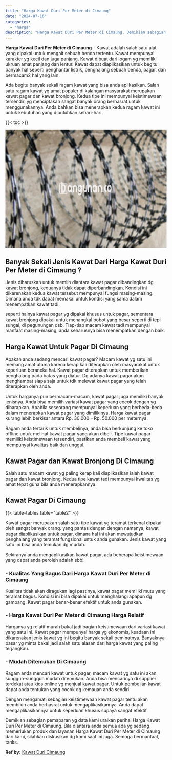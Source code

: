 ```yaml
---
title: "Harga Kawat Duri Per Meter di Cimaung"
date: "2024-07-16"
categories: 
  - "harga"
description: "Harga Kawat Duri Per Meter di Cimaung. Demikian sebagian pemaparan yg data kami uraikan perihal Harga Kawat Duri Per Meter di Cimaung. Bila diantara anda sem..."
---
```


**Harga Kawat Duri Per Meter di Cimaung** – Kawat adalah salah satu alat yang dipakai untuk mengait sebuah benda tertentu. Kawat mempunyai karakter yg kecil dan juga panjang. Kawat dibuat dari logam yg memiliki ukruan amat panjang dan lentur. Kawat dapat diaplikasikan untuk begitu banyak hal seperti penghantar listrik, penghalang sebuah benda, pagar, dan bermacam2 hal yang lain.

Ada begitu banyak sekali ragam kawat yang bisa anda aplikasikan. Salah satu ragam kawat yg amat populer di kalangan masyarakat merupakan kawat pagar dan kawat bronjong. Kedua tipe ini mempunyai keistimewaan tersendiri yg menciptakan sangat banyak orang berhasrat untuk menggunakannya. Anda bahkan bisa menerapkan kedua ragam kawat ini untuk kebutuhan yang dibutuhkan sehari-hari.

{{< toc >}}

![Harga Kawat Duri Per Meter di Cimaung](/images/jual-kawat-murah32.png)

## Banyak Sekali Jenis Kawat Dari Harga Kawat Duri Per Meter di Cimaung ?

Jenis diharuskan untuk memlih diantara kawat pagar dibandingkan dg kawat bronjong, keduanya tidak dapat diperbandingkan. Kondisi ini dikarenakan kedua kawat tersebut mempunyai fungsi masing-masing. Dimana anda tdk dapat memakai untuk kondisi yang sama dalam menempatkan kawat tadi.

seperti halnya kawat pagar yg dipakai khusus untuk pagar, sementara kawat bronjong dipakai untuk menangkal bobot yang besar seperti di tepi sungai, di pegunungan dsb. Tiap-tiap macam kawat tadi mempunyai manfaat masing-masing, anda seharusnya bisa menempatkan dengan baik.

## Harga Kawat Untuk Pagar Di Cimaung

Apakah anda sedang mencari kawat pagar? Macam kawat yg satu ini memang amat utama karena kerap kali diterapkan oleh masyarakat untuk keperluan beraneka hal. Kawat pagar diterapkan untuk memberikan penghalang pada batas yang diatur. Dg adanya kawat pagar akan menghambat siapa saja untuk tdk melewat kawat pagar yang telah diterapkan oleh anda.

Untuk harganya pun bermacam-macam, kawat pagar juga memiliki banyak jenisnya. Anda bisa memilih variasi kawat pagar yang cocok dengan yg diharapkan. Apabila seseorang mempunyai keperluan yang berbeda-beda dalam menerapkan kawat pagar yang dimilikinya. Harga kawat pagar kurang lebih berkisar antara Rp. 30.000 – Rp. 50.000 per meternya.

Ragam anda tertarik untuk membelinya, anda bisa berkunjung ke toko offline untuk melihat kawat pagar yang akan dibeli. Tipe kawat pagar memiliki keistimewaan tersendiri, pastikan anda membeli kawat yang mempunyai kwalitas baik dan unggul.

## Kawat Pagar dan Kawat Bronjong Di Cimaung

Salah satu macam kawat yg paling kerap kali diaplikasikan ialah kawat pagar dan kawat bronjong. Kedua tipe kawat tadi mempunyai kwalitas yg amat tepat guna bila anda menerapkannya.

## Kawat Pagar Di Cimaung

{{< table-tables table="table2" >}}

Kawat pagar merupakan salah satu tipe kawat yg teramat terkenal dipakai oleh sangat banyak orang. yang pantas dengan dengan namanya, kawat pagar diaplikasikan untuk pagar, dimana hal ini akan mewujudkan penghalang yang teramat fungsional untuk anda gunakan. Jenis kawat yang satu ini bisa anda temukan dg mudah.

Sekiranya anda mengaplikasikan kawat pagar, ada beberapa keistimewaan yang dapat anda peroleh adalah sbb!

### \- Kualitas Yang Bagus Dari Harga Kawat Duri Per Meter di Cimaung

Kualitas tidak akan diragukan lagi pastinya, kawat pagar memiliki mutu yang teramat bagus. Kondisi ini bisa dipakai untuk menghalangi apapun dg gampang. Kawat pagar benar-benar efektif untuk anda gunakan.

### \- Harga Kawat Duri Per Meter di Cimaung Harga Relatif

Harganya yg relatif murah bakal jadi bagian keistimewaan dari variasi kawat yang satu ini. Kawat pagar mempunyai harga yg ekonomis, keadaan ini dikarenakan jenis kawat yg ini begitu banyak sekali peminatnya. Banyaknya pasar yg minta bakal jadi salah satu alasan dari harga kawat yang paling terjangkau.

### \- Mudah Ditemukan Di Cimaung

Ragam anda mencari kawat untuk pagar, macam kawat yg satu ini akan sungguh-sungguh mudah ditemukan. Anda bisa mencarinya di supplier terdekat atau kios online yg menjual kawat pagar. Untuk pembelian kawat dapat anda tentukan yang cocok dg kemauan anda sendiri.

Dengan mengamati sebagian keistimewaan kawat pagar tentu akan membikin anda berhasrat untuk mengaplikasikannya. Anda dapat mengaplikasikannya untuk keperluan khusus supaya sangat efektif.

Demikian sebagian pemaparan yg data kami uraikan perihal Harga Kawat Duri Per Meter di Cimaung. Bila diantara anda semua ada yg sedang memerlukan produk dan layanan Harga Kawat Duri Per Meter di Cimaung dari kami, silahkan diskusikan dg kami saat ini juga. Semoga bermanfaat, tanks.

**Ref by:** [Kawat Duri Cimaung](https://id.wikipedia.org/wiki/Kawat)
